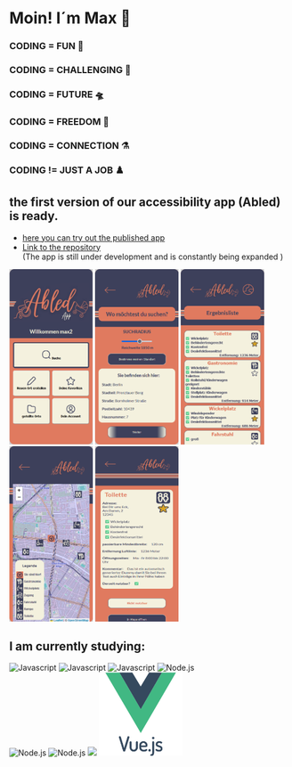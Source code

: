 # Moin! I´m Max 👋

### CODING = FUN 🌋                        
                                               
### CODING = CHALLENGING 🤺                   
                                               
### CODING = FUTURE 🛸                     
    
### CODING = FREEDOM 🐳
    
### CODING = CONNECTION ⚗️
    
### CODING != JUST A JOB ♟️

## the first version of our accessibility app (Abled) is ready. 
* <a href="https://abledapp.netlify.app/">here you can try out the published app</a>
*  <a href="https://github.com/mullerow/Abled-App">Link to the repository </a>  
(The app is still under development and is constantly being expanded ) <br>
<div >
 <img src="landingpage.png" alt=abled-app-landingpage" width="150"; height= "315px";/>
  <img src="Suchfunktion.png" alt=abled-app-Searchpage" width="150"; height= "315px";/>
  <img src="Resultlist.png" alt=abled-app-resultlist" width="150"; height= "315px";/>
  <img src="abledmap.png" alt=abled-app-map" width="150"; height= "315px";/>
  <img src="detailview.png" alt=abled-app-Infogpage" width="150"; height= "315px";/>

</div>


## I am currently studying:

<div >
  <img src="https://logowik.com/content/uploads/images/492_html5.jpg" alt="Javascript" width="150"/>
  <img src="https://logowik.com/content/uploads/images/123_css3.jpg" alt="Javascript" width="150"/>
  <img src="https://logowik.com/content/uploads/images/3799-javascript.jpg" alt="Javascript" width="150"/>
  <img src="https://logowik.com/content/uploads/images/node-js6304.logowik.com.webp" alt="Node.js" width="150"/>
  <br>
  <img src="https://www.cypress.io/images/layouts/cypress-logo.svg" alt="Node.js" width="150">
  <img src="https://pinia.vuejs.org/logo.svg" alt="Node.js" width="150">
  <img src="https://github-readme-stats.vercel.app/api/top-langs/?username=mullerow&theme=tokyonight"> 
<img src="vuejs-original-wordmark.svg" alt=Vue.js" width="150">
  
</div>



